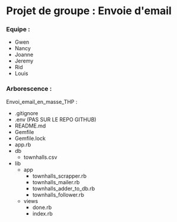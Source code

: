 # Projet de groupe : Envoie d'email

### Equipe :
- Gwen
- Nancy
- Joanne
- Jeremy
- Rid
- Louis

### Arborescence :
Envoi_email_en_masse_THP :

- .gitignore
- .env (PAS SUR LE REPO GITHUB)
- README.md
- Gemfile
- Gemfile.lock
- app.rb
- db
  - townhalls.csv
- lib
  - app
    - townhalls_scrapper.rb
    - townhalls_mailer.rb
    - townhalls_adder_to_db.rb
    - townhalls_follower.rb
  - views
    - done.rb
    - index.rb
